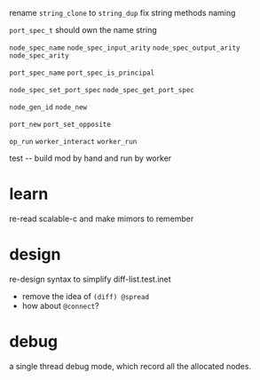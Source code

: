 rename `string_clone` to `string_dup`
fix string methods naming

`port_spec_t` should own the name string

`node_spec_name`
`node_spec_input_arity`
`node_spec_output_arity`
`node_spec_arity`

`port_spec_name`
`port_spec_is_principal`

`node_spec_set_port_spec`
`node_spec_get_port_spec`

`node_gen_id`
`node_new`

`port_new`
`port_set_opposite`

`op_run`
`worker_interact`
`worker_run`

test -- build mod by hand and run by worker

# learn

re-read scalable-c and make mimors to remember

# design

re-design syntax to simplify diff-list.test.inet

- remove the idea of `(diff) @spread`
- how about `@connect`?

# debug

a single thread debug mode, which record all the allocated nodes.
